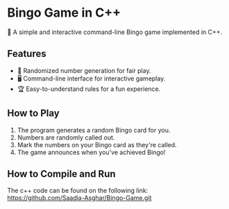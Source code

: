 # Bingo Game in C++
🎉 A simple and interactive command-line Bingo game implemented in C++.

## Features
- 🎲 Randomized number generation for fair play.
- 🖥️ Command-line interface for interactive gameplay.
- 🏆 Easy-to-understand rules for a fun experience.

## How to Play
1. The program generates a random Bingo card for you.
2. Numbers are randomly called out.
3. Mark the numbers on your Bingo card as they're called.
4. The game announces when you've achieved Bingo!

## How to Compile and Run
The c++ code can be found on the following link:
https://github.com/Saadia-Asghar/Bingo-Game.git
